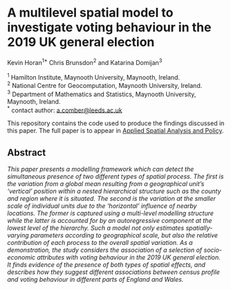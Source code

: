 <!-- README.md is generated from README.Rmd. Please edit that file -->

# A multilevel spatial model to investigate voting behaviour in the 2019 UK general election

Kevin Horan<sup>1\*</sup> Chris Brunsdon<sup>2</sup> and Katarina
Domijan<sup>3</sup>

<sup>1</sup> Hamilton Institute, Maynooth University, Maynooth,
Ireland.  
<sup>2</sup> National Centre for Geocomputation, Maynooth University,
Ireland.  
<sup>3</sup> Department of Mathematics and Statistics, Maynooth
University, Maynooth, Ireland.  
<sup>\*</sup> contact author: <a.comber@leeds.ac.uk>
<!-- badges: start -->

<!-- badges: end -->

This repository contains the code used to produce the findings discussed
in this paper. The full paper is to appear in [Applied Spatial Analysis
and Policy](https://link.springer.com/journal/12061).

## Abstract

*This paper presents a modelling framework which can detect the
simultaneous presence of two different types of spatial process. The
first is the variation from a global mean resulting from a geographical
unit’s ‘vertical’ position within a nested hierarchical structure such
as the county and region where it is situated. The second is the
variation at the smaller scale of individual units due to the
‘horizontal’ influence of nearby locations. The former is captured using
a multi-level modelling structure while the latter is accounted for by
an autoregressive component at the lowest level of the hierarchy. Such a
model not only estimates spatially-varying parameters according to
geographical scale, but also the relative contribution of each process
to the overall spatial variation. As a demonstration, the study
considers the association of a selection of socio-economic attributes
with voting behaviour in the 2019 UK general election. It finds evidence
of the presence of both types of spatial effects, and describes how they
suggest different associations between census profile and voting
behaviour in different parts of England and Wales.*
